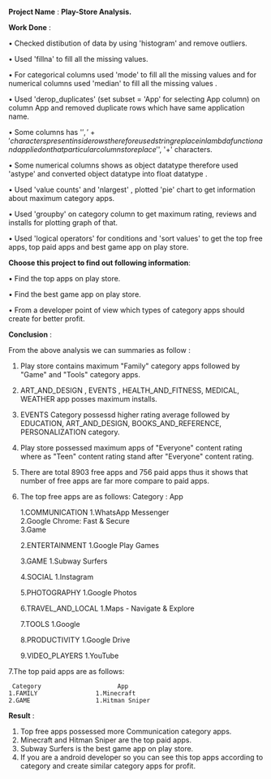 **Project Name** : **Play-Store Analysis.**

**Work Done** :

• Checked distibution of data by using 'histogram' and remove outliers.

• Used 'fillna' to fill all the missing values.

• For categorical columns used 'mode' to fill all the missing values and for numerical columns used 'median' to fill all the missing values .

• Used 'derop_duplicates' (set subset = 'App' for selecting App column) on column App and removed duplicate rows which have same application name.

• Some columns has '$', '+' characters present inside rows therefore used string replace in lambda function and applied on that particular columns to replace '$', '+'             characters. 

• Some numerical columns shows as object datatype therefore used 'astype' and converted object datatype into float datatype . 

• Used 'value counts' and 'nlargest' , plotted 'pie' chart to get information about maximum category apps.

• Used 'groupby' on category column to get maximum rating, reviews and installs for plotting graph of that.

• Used 'logical operators' for conditions and 'sort values' to get the top free apps, top paid apps and best game app on play store.


**Choose this project to find out following information**:

• Find the top apps on play store. 

• Find the best game app on play store. 

• From a developer point of view which types of category apps should create for better profit. 


**Conclusion** :

 From the above analysis we can summaries as follow :
    
1. Play store contains maximum "Family" category apps followed by "Game" and "Tools" category apps.
2. ART_AND_DESIGN , EVENTS , HEALTH_AND_FITNESS, MEDICAL, WEATHER app posses maximum installs.
3. EVENTS Category possessd higher rating average followed by EDUCATION, ART_AND_DESIGN, BOOKS_AND_REFERENCE,
   PERSONALIZATION category.
3. Play store possessed maximum apps of "Everyone" content rating where as "Teen" content rating stand after "Everyone" content 
   rating.
5. There are total 8903 free apps and 756 paid apps thus it shows that number of free apps are far more compare to paid apps.
6. The top free apps are as follows:
       Category :                    App 
    
    1.COMMUNICATION         1.WhatsApp Messenger  
                            2.Google Chrome: Fast & Secure   
                            3.Game  
        
    2.ENTERTAINMENT         1.Google Play Games
    
    3.GAME                  1.Subway Surfers
    
    4.SOCIAL                1.Instagram
    
    5.PHOTOGRAPHY           1.Google Photos
    
    6.TRAVEL_AND_LOCAL      1.Maps - Navigate & Explore
    
    7.TOOLS                 1.Google
    
    8.PRODUCTIVITY          1.Google Drive
    
    9.VIDEO_PLAYERS         1.YouTube
    
7.The top paid apps are as follows:
     
     Category                     App 
    1.FAMILY                1.Minecraft
    2.GAME                  1.Hitman Sniper 
    
    
**Result** :
1. Top free apps possessed more Communication category apps.
2. Minecraft and Hitman Sniper are the top paid apps.
3. Subway Surfers is the best game app on play store.
4. If you are a android developer so you can see this top apps according to category and create similar category apps for profit.
